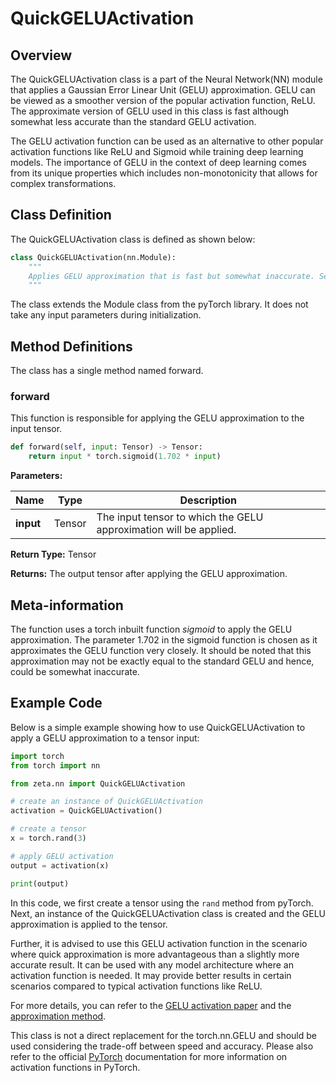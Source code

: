 # QuickGELUActivation
## Overview

The QuickGELUActivation class is a part of the Neural Network(NN) module that applies a Gaussian Error Linear Unit (GELU) approximation. GELU can be viewed as a smoother version of the popular activation function, ReLU. The approximate version of GELU used in this class is fast although somewhat less accurate than the standard GELU activation.

The GELU activation function can be used as an alternative to other popular activation functions like ReLU and Sigmoid while training deep learning models. The importance of GELU in the context of deep learning comes from its unique properties which includes non-monotonicity that allows for complex transformations.

## Class Definition

The QuickGELUActivation class is defined as shown below:

```python
class QuickGELUActivation(nn.Module):
    """
    Applies GELU approximation that is fast but somewhat inaccurate. See: https://github.com/hendrycks/GELUs
    """
```

The class extends the Module class from the pyTorch library. It does not take any input parameters during initialization.

## Method Definitions

The class has a single method named forward.

### forward

This function is responsible for applying the GELU approximation to the input tensor.

```python
def forward(self, input: Tensor) -> Tensor:
    return input * torch.sigmoid(1.702 * input)
```

**Parameters:**

| Name | Type |Description |
| --- | --- | --- |
| **input** | Tensor | The input tensor to which the GELU approximation will be applied. |

**Return Type:** Tensor 

**Returns:** The output tensor after applying the GELU approximation.

## Meta-information

The function uses a torch inbuilt function *sigmoid* to apply the GELU approximation. The parameter 1.702 in the sigmoid function is chosen as it approximates the GELU function very closely. It should be noted that this approximation may not be exactly equal to the standard GELU and hence, could be somewhat inaccurate.

## Example Code

Below is a simple example showing how to use QuickGELUActivation to apply a GELU approximation to a tensor input:

```python
import torch
from torch import nn

from zeta.nn import QuickGELUActivation

# create an instance of QuickGELUActivation
activation = QuickGELUActivation()

# create a tensor
x = torch.rand(3)

# apply GELU activation
output = activation(x)

print(output)
```

In this code, we first create a tensor using the `rand` method from pyTorch. Next, an instance of the QuickGELUActivation class is created and the GELU approximation is applied to the tensor.

Further, it is advised to use this GELU activation function in the scenario where quick approximation is more advantageous than a slightly more accurate result. It can be used with any model architecture where an activation function is needed. It may provide better results in certain scenarios compared to typical activation functions like ReLU. 

For more details, you can refer to the [GELU activation paper](https://arxiv.org/abs/1606.08415) and the [approximation method](https://github.com/hendrycks/GELUs). 

This class is not a direct replacement for the torch.nn.GELU and should be used considering the trade-off between speed and accuracy. Please also refer to the official [PyTorch](https://pytorch.org/docs/stable/generated/torch.nn.GELU.html) documentation for more information on activation functions in PyTorch.
